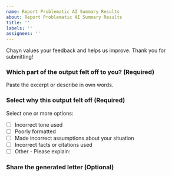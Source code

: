 ```yaml
---
name: Report Problematic AI Summary Results
about: Report Problematic AI Summary Results
title: ''
labels: ''
assignees: ''
---
```


Chayn values your feedback and helps us improve. Thank you for submitting!

### Which part of the output felt off to you? (Required)

Paste the excerpt or describe in own words.

### Select why this output felt off (Required)

Select one or more options:

- [ ] Incorrect tone used
- [ ] Poorly formatted
- [ ] Made incorrect assumptions about your situation
- [ ] Incorrect facts or citations used
- [ ] Other - Please explain:

### Share the generated letter (Optional)
